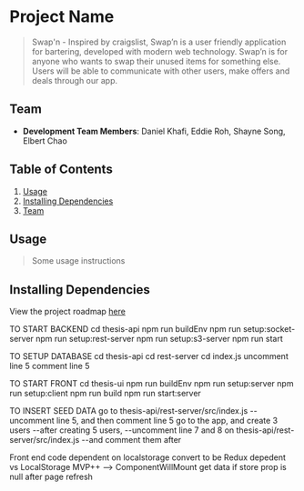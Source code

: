 # Project Name

> Swap'n - Inspired by craigslist, Swap’n is a user friendly application for bartering, developed with modern web technology. Swap’n is for anyone who wants to swap their unused items for something else. Users will be able to communicate with other users, make offers and deals through our app.

## Team

* **Development Team Members**: Daniel Khafi, Eddie Roh, Shayne Song, Elbert Chao

## Table of Contents

1.  [Usage](#Usage)
1.  [Installing Dependencies](#installing-dependencies)
1.  [Team](#team)

## Usage

> Some usage instructions

## Installing Dependencies

View the project roadmap [here](LINK_TO_PROJECT_ISSUES)

TO START BACKEND
cd thesis-api
npm run buildEnv
npm run setup:socket-server
npm run setup:rest-server
npm run setup:s3-server
npm run start

TO SETUP DATABASE
cd thesis-api
cd rest-server
cd index.js
uncomment line 5
comment line 5

TO START FRONT
cd thesis-ui
npm run buildEnv
npm run setup:server
npm run setup:client
npm run build
npm run start:server

TO INSERT SEED DATA
go to thesis-api/rest-server/src/index.js
--uncomment line 5, and then comment line 5
go to the app, and create 3 users
--after creating 5 users,
--uncomment line 7 and 8 on thesis-api/rest-server/src/index.js
--and comment them after

Front end code dependent on localstorage
convert to be Redux depedent vs LocalStorage
MVP++ --> ComponentWillMount get data if store prop is null after page refresh
